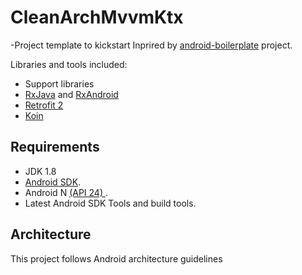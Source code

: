 # CleanArchMvvmKtx

-Project template to kickstart Inprired by [android-boilerplate](https://github.com/bufferapp/clean-architecture-koin-boilerplate) project.

Libraries and tools included:

- Support libraries
- [RxJava](https://github.com/ReactiveX/RxJava) and [RxAndroid](https://github.com/ReactiveX/RxAndroid) 
- [Retrofit 2](http://square.github.io/retrofit/)
- [Koin](https://github.com/InsertKoinIO/koin/)

## Requirements

- JDK 1.8
- [Android SDK](http://developer.android.com/sdk/index.html).
- Android N [(API 24) ](http://developer.android.com/tools/revisions/platforms.html).
- Latest Android SDK Tools and build tools.

## Architecture

This project follows Android architecture guidelines

